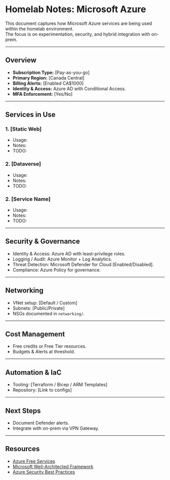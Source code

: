 # Homelab Notes: Microsoft Azure

This document captures how Microsoft Azure services are being used within the homelab environment.  
The focus is on experimentation, security, and hybrid integration with on-prem.

---

## Overview
- **Subscription Type:** [Pay-as-you-go]
- **Primary Region:** [Canada Central]
- **Billing Alerts:** [Enabled CA$1000]
- **Identity & Access:** Azure AD with Conditional Access.
- **MFA Enforcement:** [Yes/No]

---

## Services in Use

### 1. [Static Web]
- Usage: 
- Notes:
- TODO:

### 2. [Dataverse]
- Usage:
- Notes:
- TODO:

### 2. [Service Name]
- Usage:
- Notes:
- TODO:

---

## Security & Governance
- Identity & Access: Azure AD with least-privilege roles.
- Logging / Audit: Azure Monitor + Log Analytics.
- Threat Detection: Microsoft Defender for Cloud [Enabled/Disabled].
- Compliance: Azure Policy for governance.

---

## Networking
- VNet setup: [Default / Custom]
- Subnets: [Public/Private]
- NSGs documented in `networking/`.

---

## Cost Management
- Free credits or Free Tier resources.
- Budgets & Alerts at threshold.

---

## Automation & IaC
- Tooling: [Terraform / Bicep / ARM Templates]
- Repository: [Link to configs]

---

## Next Steps
- Document Defender alerts.
- Integrate with on-prem via VPN Gateway.

---

## Resources
- [Azure Free Services](https://azure.microsoft.com/en-us/free/)  
- [Microsoft Well-Architected Framework](https://learn.microsoft.com/en-us/azure/architecture/framework/)  
- [Azure Security Best Practices](https://learn.microsoft.com/en-us/security/compass/azure-security-best-practices)  
